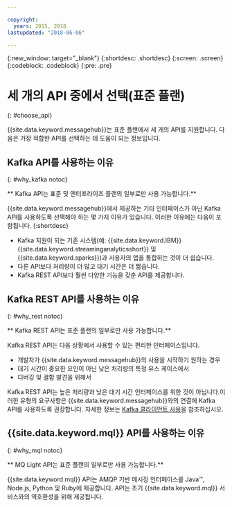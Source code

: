 ```yaml
---

copyright:
  years: 2015, 2018
lastupdated: "2018-06-06"

---
```


{:new_window: target="_blank"}
{:shortdesc: .shortdesc}
{:screen: .screen}
{:codeblock: .codeblock}
{:pre: .pre}

# 세 개의 API 중에서 선택(표준 플랜)
{: #choose_api}

{{site.data.keyword.messagehub}}는 표준 플랜에서 세 개의 API를 지원합니다. 다음은 가장 적합한 API를 선택하는 데 도움이 되는 정보입니다.

## Kafka API를 사용하는 이유
{: #why_kafka notoc}

** Kafka API는 표준 및 엔터프라이즈 플랜의 일부로만 사용 가능합니다.**
<br/>

{{site.data.keyword.messagehub}}에서 제공하는 기타 인터페이스가 아닌
Kafka API를 사용하도록 선택해야 하는 몇 가지 이유가 있습니다. 이러한 이유에는 다음이 포함됩니다.
{:shortdesc}


* Kafka 지원이 되는 기존 시스템(예: {{site.data.keyword.IBM}} {{site.data.keyword.streaminganalyticsshort}} 및 {{site.data.keyword.sparks}})과 사용자의 앱을 통합하는 것이 더 쉽습니다.
* 다른 API보다 처리량이 더 많고 대기 시간은 더 짧습니다.
* Kafka REST API보다 훨씬 다양한 기능을 갖춘 API를 제공합니다.

## Kafka REST API를 사용하는 이유
{: #why_rest notoc}

** Kafka REST API는 표준 플랜의 일부로만 사용 가능합니다.**
<br/>

Kafka REST API는 다음 상황에서 사용할 수 있는 편리한 인터페이스입니다.

* 개발자가 {{site.data.keyword.messagehub}}의 사용을 시작하기 원하는 경우
* 대기 시간이 중요한 요인이 아닌 낮은 처리량의 특정 유스 케이스에서
* 디버깅 및 결함 발견을 위해서

Kafka REST API는 높은 처리량과 낮은 대기 시간 인터페이스를 위한 것이 아닙니다.이러한 유형의 요구사항은 {{site.data.keyword.messagehub}}와의 연결에 Kafka API를 사용하도록 권장합니다. 자세한 정보는 [Kafka 클라이언트 사용](/docs/services/EventStreams/eventstreams050.html#kafka_using)을 참조하십시오.

## {{site.data.keyword.mql}} API를 사용하는 이유
{: #why_mql notoc}

** MQ Light API는 표준 플랜의 일부로만 사용 가능합니다.**
<br/>

{{site.data.keyword.mql}} API는 AMQP 기반 메시징 인터페이스를 Java™, Node.js, Python 및 Ruby에 제공합니다. API는 초기 {{site.data.keyword.mql}} 서비스와의 역호환성을 위해 제공됩니다.

















